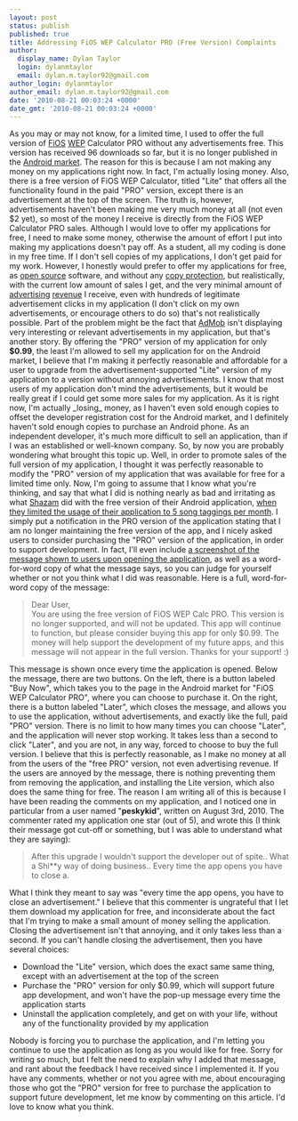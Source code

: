 ```yaml
---
layout: post
status: publish
published: true
title: Addressing FiOS WEP Calculator PRO (Free Version) Complaints
author:
  display_name: Dylan Taylor
  login: dylanmtaylor
  email: dylan.m.taylor92@gmail.com
author_login: dylanmtaylor
author_email: dylan.m.taylor92@gmail.com
date: '2010-08-21 00:03:24 +0000'
date_gmt: '2010-08-21 00:03:24 +0000'
---
```

<p>As you may or may not know, for a limited time, I used to offer the full version of <a class="zem_slink" title="Verizon FiOS" rel="wikipedia" href="http://en.wikipedia.org/wiki/Verizon_FiOS">FiOS</a> <a class="zem_slink" title="Wired Equivalent Privacy" rel="wikipedia" href="http://en.wikipedia.org/wiki/Wired_Equivalent_Privacy">WEP</a> Calculator PRO without any advertisements free. This version has received 96 downloads so far, but it is no longer published in the <a class="zem_slink" title="Android Market" rel="homepage" href="http://www.android.com/market/">Android market</a>. The reason for this is because I am not making any money on my applications right now. In fact, I'm actually losing money. Also, there is a free version of FiOS WEP Calculator, titled "Lite" that offers all the functionality found in the paid "PRO" version, except there is an advertisement at the top of the screen. The truth is, however, advertisements haven't been making me very much money at all (not even $2 yet), so most of the money I receive is directly from the FiOS WEP Calculator PRO sales. Although I would love to offer my applications for free, I need to make some money, otherwise the amount of effort I put into making my applications doesn't pay off. As a student, all my coding is done in my free time. If I don't sell copies of my applications, I don't get paid for my work. However, I honestly would prefer to offer my applications for free, as <a class="zem_slink" title="Open source" rel="wikipedia" href="http://en.wikipedia.org/wiki/Open_source">open source</a> software, and without any <a class="zem_slink" title="Copy protection" rel="wikipedia" href="http://en.wikipedia.org/wiki/Copy_protection">copy protection</a>, but realistically, with the current low amount of sales I get, and the very minimal amount of <a class="zem_slink" title="Advertising" rel="wikipedia" href="http://en.wikipedia.org/wiki/Advertising">advertising</a> <a class="zem_slink" title="Revenue" rel="wikipedia" href="http://en.wikipedia.org/wiki/Revenue">revenue</a> I receive, even with hundreds of legitimate advertisement clicks in my application (I don't click on my own advertisements, or encourage others to do so) that's not realistically possible. Part of the problem might be the fact that <a class="zem_slink" title="AdMob" rel="homepage" href="http://admob.com">AdMob</a> isn't displaying very interesting or relevant advertisements in my application, but that's another story. By offering the "PRO" version of my application for only<strong> $0.99</strong>, the least I'm allowed to sell my application for on the Android market, I believe that I'm making it perfectly reasonable and affordable for a user to upgrade from the advertisement-supported "Lite" version of my application to a version without annoying advertisements. I know that most users of my application don't mind the advertisements, but it would be really great if I could get some more sales for my application. As it is right now, I'm actually _losing_ money, as I haven't even sold enough copies to offset the developer registration cost for the Android market, and I definitely haven't sold enough copies to purchase an Android phone. As an independent developer, it's much more difficult to sell an application, than if I was an established or well-known company. So, by now you are probably wondering what brought this topic up. Well, in order to promote sales of the full version of my application, I thought it was perfectly reasonable to modify the "PRO" version of my application that was available for free for a limited time only. Now, I'm going to assume that I know what you're thinking, and say that what I did is nothing nearly as bad and irritating as what <a class="zem_slink" title="Shazam" rel="homepage" href="http://shazam.com">Shazam</a> did with the free version of their Android application, <a href="http://phandroid.com/2010/07/14/shazam-introduces-premium-version-of-their-music-discovery-app/">when they limited the usage of their application to 5 song taggings per month</a>. I simply put a notification in the PRO version of the application stating that I am no longer maintaining the free version of the app, and I nicely asked users to consider purchasing the "PRO" version of the application, in order to support development. In fact, I'll even include <a href="/?attachment_id=454">a screenshot of the message shown to users upon opening the application</a>, as well as a word-for-word copy of what the message says, so you can judge for yourself whether or not you think what I did was reasonable. Here is a full, word-for-word copy of the message:</p>
<blockquote><p>Dear User,<br />
You are using the free version of FiOS WEP Calc PRO. This version is no longer supported, and will not be updated. This app will continue to function, but please consider buying this app for only $0.99. The money will help support the development of my future apps, and this message will not appear in the full version. Thanks for your support! :)</p></blockquote>
<p>This message is shown once every time the application is opened. Below the message, there are two buttons. On the left, there is a button labeled "Buy Now", which takes you to the page in the Android market for "FiOS WEP Calculator PRO", where you can choose to purchase it. On the right, there is a button labeled "Later", which closes the message, and allows you to use the application, without advertisements, and exactly like the full, paid "PRO" version. There is no limit to how many times you can choose "Later", and the application will never stop working. It takes less than a second to click "Later", and you are not, in any way, forced to choose to buy the full version. I believe that this is perfectly reasonable, as I make no money at all from the users of the "free PRO" version, not even advertising revenue. If the users are annoyed by the message, there is nothing preventing them from removing the application, and installing the Lite version, which also does the same thing for free. The reason I am writing all of this is because I have been reading the comments on my application, and I noticed one in particular from a user named "<strong>peskykid</strong>", written on August 3rd, 2010. The commenter rated my application one star (out of 5), and wrote this (I think their message got cut-off or something, but I was able to understand what they are saying):</p>
<blockquote><p>After this upgrade I wouldn't support the developer out of spite.. What a  Shi**y way of doing business.. Every time the app opens you have to  close a.</p></blockquote>
<p>What I think they meant to say was "every time the app opens, you have to close an advertisement." I believe that this commenter is ungrateful that I let them download my application for free, and inconsiderate about the fact that I'm trying to make a small amount of money selling the application. Closing the advertisement isn't that annoying, and it only takes less than a second. If you can't handle closing the advertisement, then you have several choices:</p>
<ul>
<li>Download the "Lite" version, which does the exact same same thing, except with an advertisement at the top of the screen</li>
<li>Purchase the "PRO" version for only $0.99, which will support future app development, and won't have the pop-up message every time the application starts</li>
<li>Uninstall the application completely, and get on with your life, without any of the functionality provided by my application</li>
</ul>
<p>Nobody is forcing you to purchase the application, and I'm letting you continue to use the application as long as you would like for free. Sorry for writing so much, but I felt the need to explain why I added that message, and rant about the feedback I have received since I implemented it. If you have any comments, whether or not you agree with me, about encouraging those who got the "PRO" version for free to purchase the application to support future development, let me know by commenting on this article. I'd love to know what you think.</p>
